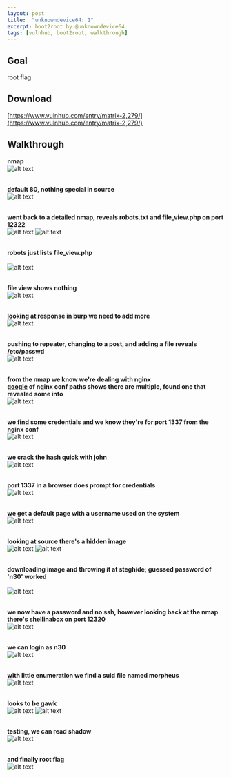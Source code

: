 ```yaml
---
layout: post
title:  "unknowndevice64: 1"
excerpt: boot2root by @unknowndevice64
tags: [vulnhub, boot2root, walkthrough]
---
```


## Goal #
root flag

## Download #
[https://www.vulnhub.com/entry/matrix-2,279/](https://www.vulnhub.com/entry/matrix-2,279/)

## Walkthrough #

**nmap**
<br>![alt text](../vulnhub/matrix_2/nmap.png)
<br><br>

**default 80, nothing special in source**
<br>![alt text](../vulnhub/matrix_2/default80.png)
<br><br>

**went back to a detailed nmap, reveals robots.txt and file_view.php on port 12322**
<br>![alt text](../vulnhub/matrix_2/nmap-detail1.png)
![alt text](../vulnhub/matrix_2/nmap-detail2.png)
<br><br>

**robots just lists file_view.php**<br>
<br>![alt text](../vulnhub/matrix_2/robots.png)
<br><br>

**file view shows nothing**
<br>![alt text](../vulnhub/matrix_2/file_view_blank.png)
<br><br>

**looking at response in burp we need to add more**
<br>![alt text](../vulnhub/matrix_2/file_view_burp.png)
<br><br>

**pushing to repeater, changing to a post, and adding a file reveals /etc/passwd**
<br>![alt text](../vulnhub/matrix_2/file_view_post.png)
<br><br>

**from the nmap we know we're dealing with nginx**<br>
**[google](https://stackoverflow.com/questions/42916769/nginx-why-multiple-conf-files) of nginx conf paths shows there are multiple, found one that revealed some info**
<br>![alt text](../vulnhub/matrix_2/nginx_conf.png)
<br><br>

**we find some credentials and we know they're for port 1337 from the nginx conf**
<br>![alt text](../vulnhub/matrix_2/http_pass.png)
<br><br>

**we crack the hash quick with john**
<br>![alt text](../vulnhub/matrix_2/john_trinity.png)
<br><br>

**port 1337 in a browser does prompt for credentials**
<br>![alt text](../vulnhub/matrix_2/1337_pass.png)
<br><br>

**we get a default page with a username used on the system**
<br>![alt text](../vulnhub/matrix_2/1337_default.png)
<br><br>

**looking at source there's a hidden image**
<br>![alt text](../vulnhub/matrix_2/1337_source.png)
![alt text](../vulnhub/matrix_2/hid_img.png)
<br><br>

**downloading image and throwing it at steghide; guessed password of 'n30' worked**<br>
<br>![alt text](../vulnhub/matrix_2/n30.png)
<br><br>

**we now have a password and no ssh, however looking back at the nmap there's shellinabox on port 12320**
<br>![alt text](../vulnhub/matrix_2/shellinbox.png)
<br><br>

**we can login as n30**
<br>![alt text](../vulnhub/matrix_2/limitshell.png)
<br><br>

**with little enumeration we find a suid file named morpheus**
<br>![alt text](../vulnhub/matrix_2/suid.png)
<br><br>

**looks to be gawk**
<br>![alt text](../vulnhub/matrix_2/morph1.png)
![alt text](../vulnhub/matrix_2/morph1.png)
<br><br>

**testing, we can read shadow**
<br>![alt text](../vulnhub/matrix_2/shadow.png)
<br><br>

**and finally root flag**
<br>![alt text](../vulnhub/matrix_2/rootflag.png)
<br><br>
